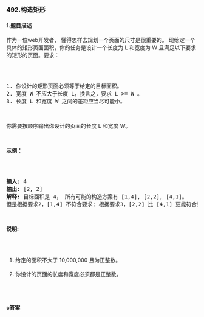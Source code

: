 ### 492.构造矩形

#### 1.题目描述

<p>作为一位web开发者， 懂得怎样去规划一个页面的尺寸是很重要的。 现给定一个具体的矩形页面面积，你的任务是设计一个长度为 L 和宽度为 W 且满足以下要求的矩形的页面。要求：</p><br/><pre><br/>1. 你设计的矩形页面必须等于给定的目标面积。<br/>2. 宽度 W 不应大于长度 L，换言之，要求 L &gt;= W 。<br/>3. 长度 L 和宽度 W 之间的差距应当尽可能小。<br/></pre><br/><p>你需要按顺序输出你设计的页面的长度 L 和宽度 W。</p><br/><p><strong>示例：</strong></p><br/><pre><br/><strong>输入:</strong> 4<br/><strong>输出:</strong> [2, 2]<br/><strong>解释:</strong> 目标面积是 4， 所有可能的构造方案有 [1,4], [2,2], [4,1]。<br/>但是根据要求2，[1,4] 不符合要求; 根据要求3，[2,2] 比 [4,1] 更能符合要求. 所以输出长度 L 为 2， 宽度 W 为 2。<br/></pre><br/><p><strong>说明:</strong></p><br/><ol><br/>	<li>给定的面积不大于 10,000,000 且为正整数。</li><br/>	<li>你设计的页面的长度和宽度必须都是正整数。</li><br/></ol><br/>

#### c答案

```c

